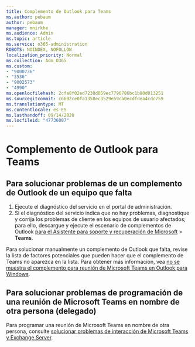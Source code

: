 ```yaml
---
title: Complemento de Outlook para Teams
ms.author: pebaum
author: pebaum
manager: mnirkhe
ms.audience: Admin
ms.topic: article
ms.service: o365-administration
ROBOTS: NOINDEX, NOFOLLOW
localization_priority: Normal
ms.collection: Adm_O365
ms.custom:
- "9000736"
- "3536"
- "9002573"
- "4990"
ms.openlocfilehash: 2cfa8f02ed7238d059ec7796786bc1b80d013251
ms.sourcegitcommit: c6692ce0fa1358ec3529e59ca0ecdfdea4cdc759
ms.translationtype: MT
ms.contentlocale: es-ES
ms.lasthandoff: 09/14/2020
ms.locfileid: "47736007"
---
```

# <a name="teams-outlook-add-in"></a>Complemento de Outlook para Teams

## <a name="to-troubleshoot-a-missing-teams-outlook-add-in"></a>Para solucionar problemas de un complemento de Outlook de un equipo que falta

1. Ejecute el diagnóstico del servicio en el portal de administración. 
2. Si el diagnóstico del servicio indica que no hay problemas, diagnostique y corrija los problemas de cliente en los equipos de usuario afectados; para ello, descargue y ejecute el escenario de complementos de Outlook [para el Asistente para soporte y recuperación de Microsoft](https://aka.ms/SaRA-TeamsAddInScenario)  >  **Teams**.

Para solucionar manualmente un complemento de Outlook que falta, revise la lista de factores potenciales que pueden hacer que el complemento de Teams no aparezca en la lista. Para obtener más información, vea [no se muestra el complemento para reunión de Microsoft Teams en Outlook para Windows](https://docs.microsoft.com/microsoftteams/teams-add-in-for-outlook#teams-meeting-add-in-in-outlook-for-windows-does-not-show).

## <a name="to-troubleshoot-scheduling-a-teams-meeting-on-behalf-of-someone-else-delegate"></a>Para solucionar problemas de programación de una reunión de Microsoft Teams en nombre de otra persona (delegado)

Para programar una reunión de Microsoft Teams en nombre de otra persona, consulte [solucionar problemas de interacción de Microsoft Teams y Exchange Server](https://docs.microsoft.com/microsoftteams/troubleshoot/known-issues/teams-exchange-interaction-issue).
